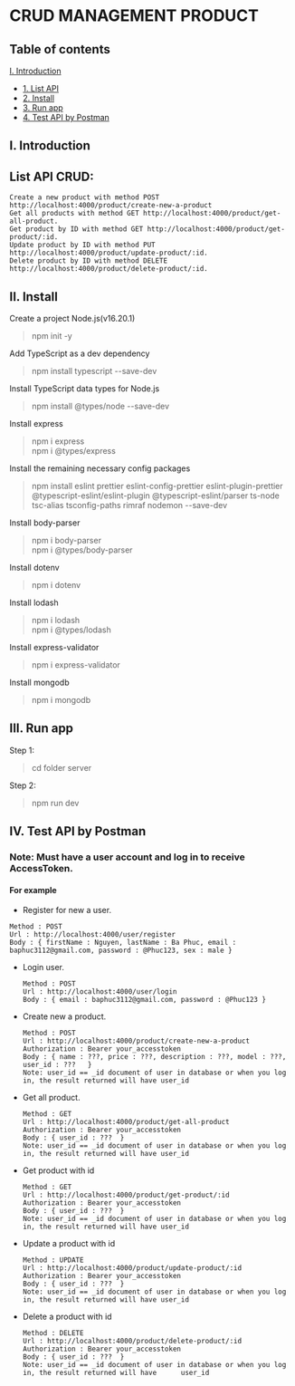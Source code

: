 # CRUD MANAGEMENT PRODUCT

## Table of contents

[I. Introduction](#introduction)

- [1. List API](#listapi)
- [2. Install](#install)
- [3. Run app](#runapp)
- [4. Test API by Postman](#test)

<a name="introduction"></a>

## I. Introduction

## List API CRUD:

`Create a new product with method POST http://localhost:4000/product/create-new-a-product` <br>
`Get all products with method GET http://localhost:4000/product/get-all-product.` <br>
`Get product by ID with method GET http://localhost:4000/product/get-product/:id.` <br>
`Update product by ID with method PUT http://localhost:4000/product/update-product/:id.` <br>
`Delete product by ID with method DELETE http://localhost:4000/product/delete-product/:id.` <br>

<a name="install"></a>

## II. Install

Create a project Node.js(v16.20.1)

> npm init -y

Add TypeScript as a dev dependency

> npm install typescript --save-dev

Install TypeScript data types for Node.js

> npm install @types/node --save-dev

Install express

> npm i express <br>
> npm i @types/express

Install the remaining necessary config packages

> npm install eslint prettier eslint-config-prettier eslint-plugin-prettier @typescript-eslint/eslint-plugin @typescript-eslint/parser ts-node tsc-alias tsconfig-paths rimraf nodemon --save-dev

Install body-parser

> npm i body-parser <br>
> npm i @types/body-parser

Install dotenv

> npm i dotenv

Install lodash

> npm i lodash <br>
> npm i @types/lodash

Install express-validator

> npm i express-validator

Install mongodb

> npm i mongodb

<a name="runapp"></a>

## III. Run app

Step 1:

> cd folder server

Step 2:

> npm run dev

<a name="test"></a>

## IV. Test API by Postman

### Note: Must have a user account and log in to receive AccessToken.

#### For example

- Register for new a user. <br>

`Method : POST` <br>
`Url : http://localhost:4000/user/register` <br>
`Body : {
  firstName : Nguyen,
  lastName : Ba Phuc,
  email : baphuc3112@gmail.com,
  password : @Phuc123,
  sex : male
}`

- Login user. <br>

  `Method : POST` <br>
  `Url : http://localhost:4000/user/login` <br>
  `Body : {
  email : baphuc3112@gmail.com,
  password : @Phuc123
}`

- Create new a product. <br>

  `Method : POST` <br>
  `Url : http://localhost:4000/product/create-new-a-product` <br>
  `Authorization : Bearer your_accesstoken` <br>
  `Body : {
   name : ???,
   price : ???,
   description : ???,
   model : ???,
   user_id : ???  
}` <br>
  `Note: user_id == _id document of user in database or when you log in, the result returned will have user_id`

- Get all product. <br>

  `Method : GET` <br>
  `Url : http://localhost:4000/product/get-all-product` <br>
  `Authorization : Bearer your_accesstoken` <br>
  `Body : {
   user_id : ??? 
}`<br>
  `Note: user_id == _id document of user in database or when you log in, the result returned will have user_id`

- Get product with id <br>

  `Method : GET` <br>
  `Url : http://localhost:4000/product/get-product/:id` <br>
  `Authorization : Bearer your_accesstoken` <br>
  `Body : {
   user_id : ??? 
}`<br>
  `Note: user_id == _id document of user in database or when you log in, the result returned will have user_id`

- Update a product with id<br>

  `Method : UPDATE` <br>
  `Url : http://localhost:4000/product/update-product/:id` <br>
  `Authorization : Bearer your_accesstoken` <br>
  `Body : {
   user_id : ??? 
}`<br>
  `Note: user_id == _id document of user in database or when you log in, the result returned will have user_id`

- Delete a product with id<br>

  `Method : DELETE` <br>
  `Url : http://localhost:4000/product/delete-product/:id` <br>
  `Authorization : Bearer your_accesstoken` <br>
  `Body : {
   user_id : ??? 
}`<br>
  `Note: user_id == _id document of user in database or when you log in, the result returned will have      user_id`
